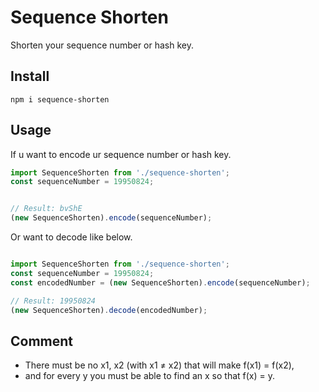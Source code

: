 # Sequence Shorten

Shorten your sequence number or hash key.

## Install

```
npm i sequence-shorten
```

## Usage

If u want to encode ur sequence number or hash key.

```typescript
import SequenceShorten from './sequence-shorten';
const sequenceNumber = 19950824;


// Result: bvShE
(new SequenceShorten).encode(sequenceNumber);
```

Or want to decode like below.
```typescript

import SequenceShorten from './sequence-shorten';
const sequenceNumber = 19950824;
const encodedNumber = (new SequenceShorten).encode(sequenceNumber);

// Result: 19950824
(new SequenceShorten).decode(encodedNumber);

```

## Comment

- There must be no x1, x2 (with x1 ≠ x2) that will make f(x1) = f(x2),
- and for every y you must be able to find an x so that f(x) = y.

